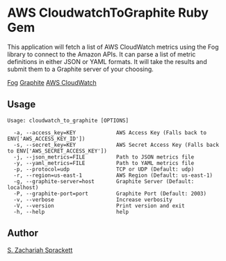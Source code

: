 AWS CloudwatchToGraphite Ruby Gem
=================================

This application will fetch a list of AWS CloudWatch metrics using the Fog
library to connect to the Amazon APIs.  It can parse a list of metric
definitions in either JSON or YAML formats.  It will take the results and
submit them to a Graphite server of your choosing.

[Fog](https://github.com/fog/fog)
[Graphite](http://graphite.wikidot.com/)
[AWS CloudWatch](http://aws.amazon.com/cloudwatch/)

Usage
-----

    Usage: cloudwatch_to_graphite [OPTIONS]
    
      -a, --access_key=KEY             AWS Access Key (Falls back to ENV['AWS_ACCESS_KEY_ID'])
      -s, --secret_key=KEY             AWS Secret Access Key (Falls back to ENV['AWS_SECRET_ACCESS_KEY'])
      -j, --json_metrics=FILE          Path to JSON metrics file
      -y, --yaml_metrics=FILE          Path to YAML metrics file
      -p, --protocol=udp               TCP or UDP (Default: udp)
      -r, --region=us-east-1           AWS Region (Default: us-east-1)
      -g, --graphite-server=host       Graphite Server (Default: localhost)
      -P, --graphite-port=port         Graphite Port (Default: 2003)
      -v, --verbose                    Increase verbosity
      -V, --version                    Print version and exit
      -h, --help                       help

Author
------

[S. Zachariah Sprackett](mailto:zac@sprackett.com)
